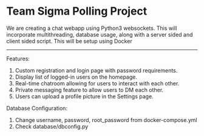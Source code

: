 # Team Sigma Polling Project

We are creating a chat webapp using Python3 websockets. This will incorporate multithreading, database usage, along with a server sided and client sided script. This will be setup using Docker

---

Features:

1. Custom registration and login page with password requirements.
2. Display list of logged-in users on the homepage.
3. Real-time chatroom allowing for users to interact with each other.
4. Private messaging feature to allow users to DM each other.
5. Users can upload a profile picture in the Settings page.

Database Configuration:

1. Change username, password, root_password from docker-compose.yml
2. Check database/dbconfig.py 

